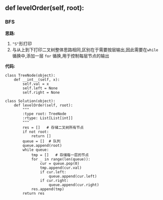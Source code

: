 ## def levelOrder(self, root):
### BFS

**思路:**
1. `"S"`形打印
2. 与从上到下打印二叉树整体思路相同,区别在于需要按层输出,因此需要在`while`循换中,添加一层
`for` 循换,用于控制每层节点的输出

**代码:**
```
class TreeNode(object):
    def __int__(self, x):
        self.val = x
        self.left = None
        self.right = None

class Solution(object):
    def levelOrder(self, root):
        """
        :type root: TreeNode
        :rtype: List[List[int]]
        """
        res = []   # 存储二叉树所有节点
        if not root:
            return []
        queue = []  # 队列
        queue.append(root)
        while queue:
            tmp = []   # 存储每一层的节点
            for _ in range(len(queue)):
                cur = queue.pop(0)
                tmp.append(cur.val)
                if cur.left:
                    queue.append(cur.left)
                if cur.right:
                    queue.append(cur.right)
            res.append(tmp)
        return res
```